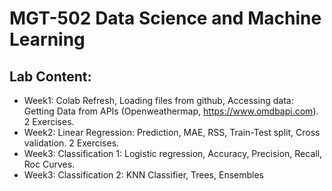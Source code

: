 # MGT-502 Data Science and Machine Learning

## Lab Content:

- Week1: Colab Refresh, Loading files from github, Accessing data: Getting Data from APIs (Openweathermap, https://www.omdbapi.com). 2 Exercises.
- Week2: Linear Regression: Prediction, MAE, RSS, Train-Test split, Cross validation. 2 Exercises.
- Week3: Classification 1: Logistic regression, Accuracy, Precision, Recall, Roc Curves.
- Week3: Classification 2: KNN Classifier, Trees, Ensembles
